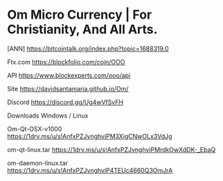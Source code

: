 # Om Micro Currency | For Christianity, And All Arts.
[ANN] https://bitcointalk.org/index.php?topic=1688319.0

Ftx.com
https://blockfolio.com/coin/OOO

API 
https://www.blockexperts.com/ooo/api

Site
https://davidsantamaria.github.io/Om/

Discord
https://discord.gg/Ug4wVfSvFH

Downloads
Windows / Linux

Om-Qt-OSX-v1000
https://1drv.ms/u/s!AnfxPZJvnghviPM3XigCNwOLx3VdJg

om-qt-linux.tar
https://1drv.ms/u/s!AnfxPZJvnghviPMrdkOwXdDK-_EbaQ

om-daemon-linux.tar
https://1drv.ms/u/s!AnfxPZJvnghviP4TEUc4660Q3OmJrA
